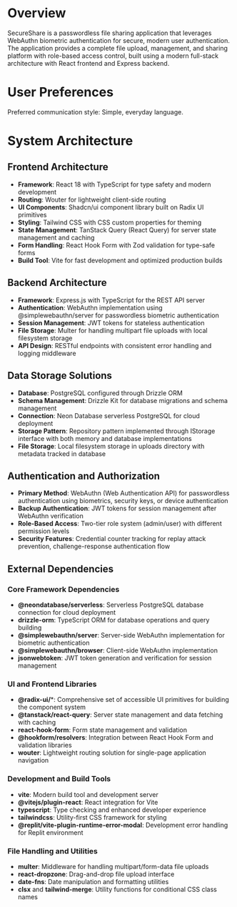 # Overview

SecureShare is a passwordless file sharing application that leverages WebAuthn biometric authentication for secure, modern user authentication. The application provides a complete file upload, management, and sharing platform with role-based access control, built using a modern full-stack architecture with React frontend and Express backend.

# User Preferences

Preferred communication style: Simple, everyday language.

# System Architecture

## Frontend Architecture
- **Framework**: React 18 with TypeScript for type safety and modern development
- **Routing**: Wouter for lightweight client-side routing
- **UI Components**: Shadcn/ui component library built on Radix UI primitives
- **Styling**: Tailwind CSS with CSS custom properties for theming
- **State Management**: TanStack Query (React Query) for server state management and caching
- **Form Handling**: React Hook Form with Zod validation for type-safe forms
- **Build Tool**: Vite for fast development and optimized production builds

## Backend Architecture
- **Framework**: Express.js with TypeScript for the REST API server
- **Authentication**: WebAuthn implementation using @simplewebauthn/server for passwordless biometric authentication
- **Session Management**: JWT tokens for stateless authentication
- **File Storage**: Multer for handling multipart file uploads with local filesystem storage
- **API Design**: RESTful endpoints with consistent error handling and logging middleware

## Data Storage Solutions
- **Database**: PostgreSQL configured through Drizzle ORM
- **Schema Management**: Drizzle Kit for database migrations and schema management
- **Connection**: Neon Database serverless PostgreSQL for cloud deployment
- **Storage Pattern**: Repository pattern implemented through IStorage interface with both memory and database implementations
- **File Storage**: Local filesystem storage in uploads directory with metadata tracked in database

## Authentication and Authorization
- **Primary Method**: WebAuthn (Web Authentication API) for passwordless authentication using biometrics, security keys, or device authentication
- **Backup Authentication**: JWT tokens for session management after WebAuthn verification
- **Role-Based Access**: Two-tier role system (admin/user) with different permission levels
- **Security Features**: Credential counter tracking for replay attack prevention, challenge-response authentication flow

## External Dependencies

### Core Framework Dependencies
- **@neondatabase/serverless**: Serverless PostgreSQL database connection for cloud deployment
- **drizzle-orm**: TypeScript ORM for database operations and query building
- **@simplewebauthn/server**: Server-side WebAuthn implementation for biometric authentication
- **@simplewebauthn/browser**: Client-side WebAuthn implementation
- **jsonwebtoken**: JWT token generation and verification for session management

### UI and Frontend Libraries
- **@radix-ui/***: Comprehensive set of accessible UI primitives for building the component system
- **@tanstack/react-query**: Server state management and data fetching with caching
- **react-hook-form**: Form state management and validation
- **@hookform/resolvers**: Integration between React Hook Form and validation libraries
- **wouter**: Lightweight routing solution for single-page application navigation

### Development and Build Tools
- **vite**: Modern build tool and development server
- **@vitejs/plugin-react**: React integration for Vite
- **typescript**: Type checking and enhanced developer experience
- **tailwindcss**: Utility-first CSS framework for styling
- **@replit/vite-plugin-runtime-error-modal**: Development error handling for Replit environment

### File Handling and Utilities
- **multer**: Middleware for handling multipart/form-data file uploads
- **react-dropzone**: Drag-and-drop file upload interface
- **date-fns**: Date manipulation and formatting utilities
- **clsx** and **tailwind-merge**: Utility functions for conditional CSS class names